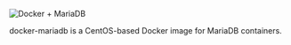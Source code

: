 ![Docker + MariaDB](https://cloud.githubusercontent.com/assets/6241518/4245631/8db69fba-3a3c-11e4-8294-244919e4af7c.jpg)

docker-mariadb is a CentOS-based Docker image for MariaDB containers.
